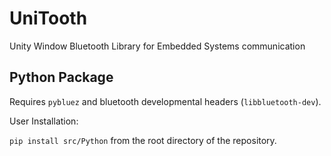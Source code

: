 # UniTooth

Unity Window Bluetooth Library for Embedded Systems communication

## Python Package

Requires `pybluez` and bluetooth developmental headers
(`libbluetooth-dev`).

User Installation:

`pip install src/Python` from the root directory of the repository.

